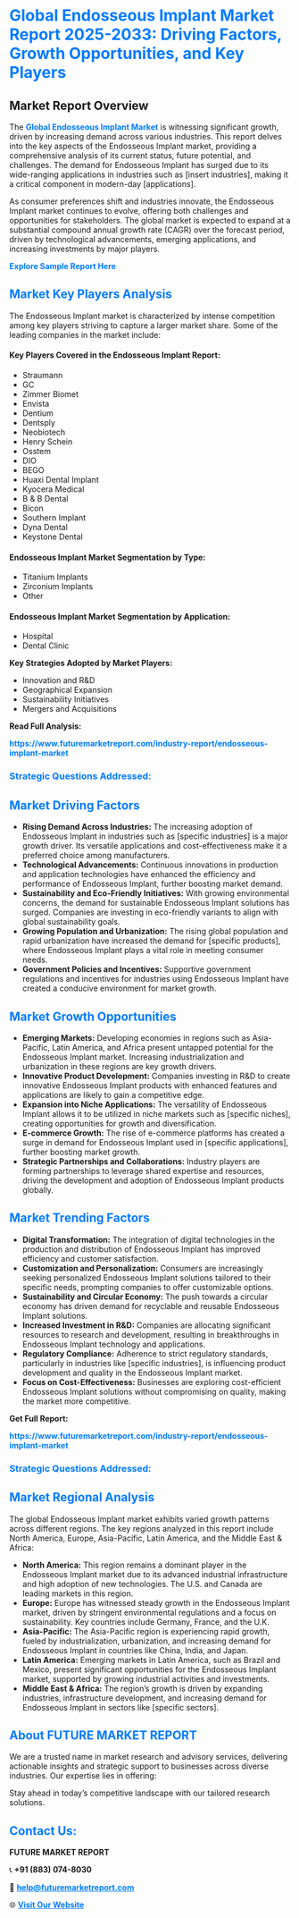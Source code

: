 <h1 style="color: #007BFF;">Global Endosseous Implant Market Report 2025-2033: Driving Factors, Growth Opportunities, and Key Players</h1>

<section id="overview">
<h2>Market Report Overview</h2>
<p>The <a href="https://www.futuremarketreport.com/industry-report/endosseous-implant-market" style="color: #007BFF; text-decoration: none;"><strong>Global Endosseous Implant Market</strong></a> is witnessing significant growth, driven by increasing demand across various industries. This report delves into the key aspects of the Endosseous Implant market, providing a comprehensive analysis of its current status, future potential, and challenges. The demand for Endosseous Implant has surged due to its wide-ranging applications in industries such as [insert industries], making it a critical component in modern-day [applications].</p>
<p>As consumer preferences shift and industries innovate, the Endosseous Implant market continues to evolve, offering both challenges and opportunities for stakeholders. The global market is expected to expand at a substantial compound annual growth rate (CAGR) over the forecast period, driven by technological advancements, emerging applications, and increasing investments by major players.</p>
</section>

<section id="overview">
<p><a href="https://www.futuremarketreport.com/request-sample/reportId=79587" style="color: #007BFF; text-decoration: none;"><strong>Explore Sample Report Here</strong></a></p>
</section>

<section id="key-players">
<h2 style="color: #007BFF;">Market Key Players Analysis</h2>
<p>The Endosseous Implant market is characterized by intense competition among key players striving to capture a larger market share. Some of the leading companies in the market include:</p>
<h4>Key Players Covered in the Endosseous Implant Report:</h4>
<ul><li>Straumann</li><li>GC</li><li>Zimmer Biomet</li><li>Envista</li><li>Dentium</li><li>Dentsply</li><li>Neobiotech</li><li>Henry Schein</li><li>Osstem</li><li>DIO</li><li>BEGO</li><li>Huaxi Dental Implant</li><li>Kyocera Medical</li><li>B &amp; B Dental</li><li>Bicon</li><li>Southern Implant</li><li>Dyna Dental</li><li>Keystone Dental</li></ul>
<h4>Endosseous Implant Market Segmentation by Type:</h4>
<ul><li>Titanium Implants</li><li>Zirconium Implants</li><li>Other</li></ul>

<h4>Endosseous Implant Market Segmentation by Application:</h4>
<ul><li>Hospital</li><li>Dental Clinic</li></ul>
<p><strong>Key Strategies Adopted by Market Players:</strong></p>
<ul>
<li>Innovation and R&D</li>
<li>Geographical Expansion</li>
<li>Sustainability Initiatives</li>
<li>Mergers and Acquisitions</li>
</ul>
</section>

<section>
<p><strong>Read Full Analysis: </strong></p><a href="https://www.futuremarketreport.com/industry-report/endosseous-implant-market" style="color: #007BFF; text-decoration: none;"><strong>https://www.futuremarketreport.com/industry-report/endosseous-implant-market</strong></a>
<h3 style="color: #007BFF;">Strategic Questions Addressed:</h3>
</section>

<section id="driving-factors">
<h2 style="color: #007BFF;">Market Driving Factors</h2>
<ul>
<li><strong>Rising Demand Across Industries:</strong> The increasing adoption of Endosseous Implant in industries such as [specific industries] is a major growth driver. Its versatile applications and cost-effectiveness make it a preferred choice among manufacturers.</li>
<li><strong>Technological Advancements:</strong> Continuous innovations in production and application technologies have enhanced the efficiency and performance of Endosseous Implant, further boosting market demand.</li>
<li><strong>Sustainability and Eco-Friendly Initiatives:</strong> With growing environmental concerns, the demand for sustainable Endosseous Implant solutions has surged. Companies are investing in eco-friendly variants to align with global sustainability goals.</li>
<li><strong>Growing Population and Urbanization:</strong> The rising global population and rapid urbanization have increased the demand for [specific products], where Endosseous Implant plays a vital role in meeting consumer needs.</li>
<li><strong>Government Policies and Incentives:</strong> Supportive government regulations and incentives for industries using Endosseous Implant have created a conducive environment for market growth.</li>
</ul>
</section>

<section id="growth-opportunities">
<h2 style="color: #007BFF;">Market Growth Opportunities</h2>
<ul>
<li><strong>Emerging Markets:</strong> Developing economies in regions such as Asia-Pacific, Latin America, and Africa present untapped potential for the Endosseous Implant market. Increasing industrialization and urbanization in these regions are key growth drivers.</li>
<li><strong>Innovative Product Development:</strong> Companies investing in R&D to create innovative Endosseous Implant products with enhanced features and applications are likely to gain a competitive edge.</li>
<li><strong>Expansion into Niche Applications:</strong> The versatility of Endosseous Implant allows it to be utilized in niche markets such as [specific niches], creating opportunities for growth and diversification.</li>
<li><strong>E-commerce Growth:</strong> The rise of e-commerce platforms has created a surge in demand for Endosseous Implant used in [specific applications], further boosting market growth.</li>
<li><strong>Strategic Partnerships and Collaborations:</strong> Industry players are forming partnerships to leverage shared expertise and resources, driving the development and adoption of Endosseous Implant products globally.</li>
</ul>
</section>

<section id="trending-factors">
<h2 style="color: #007BFF;">Market Trending Factors</h2>
<ul>
<li><strong>Digital Transformation:</strong> The integration of digital technologies in the production and distribution of Endosseous Implant has improved efficiency and customer satisfaction.</li>
<li><strong>Customization and Personalization:</strong> Consumers are increasingly seeking personalized Endosseous Implant solutions tailored to their specific needs, prompting companies to offer customizable options.</li>
<li><strong>Sustainability and Circular Economy:</strong> The push towards a circular economy has driven demand for recyclable and reusable Endosseous Implant solutions.</li>
<li><strong>Increased Investment in R&D:</strong> Companies are allocating significant resources to research and development, resulting in breakthroughs in Endosseous Implant technology and applications.</li>
<li><strong>Regulatory Compliance:</strong> Adherence to strict regulatory standards, particularly in industries like [specific industries], is influencing product development and quality in the Endosseous Implant market.</li>
<li><strong>Focus on Cost-Effectiveness:</strong> Businesses are exploring cost-efficient Endosseous Implant solutions without compromising on quality, making the market more competitive.</li>
</ul>
</section>

<section>
<p><strong>Get Full Report: </strong></p><a href="https://www.futuremarketreport.com/industry-report/endosseous-implant-market" style="color: #007BFF; text-decoration: none;"><strong>https://www.futuremarketreport.com/industry-report/endosseous-implant-market</strong></a>
<h3 style="color: #007BFF;">Strategic Questions Addressed:</h3>
</section>


<section id="regional-analysis">
<h2 style="color: #007BFF;">Market Regional Analysis</h2>
<p>The global Endosseous Implant market exhibits varied growth patterns across different regions. The key regions analyzed in this report include North America, Europe, Asia-Pacific, Latin America, and the Middle East & Africa:</p>
<ul>
<li><strong>North America:</strong> This region remains a dominant player in the Endosseous Implant market due to its advanced industrial infrastructure and high adoption of new technologies. The U.S. and Canada are leading markets in this region.</li>
<li><strong>Europe:</strong> Europe has witnessed steady growth in the Endosseous Implant market, driven by stringent environmental regulations and a focus on sustainability. Key countries include Germany, France, and the U.K.</li>
<li><strong>Asia-Pacific:</strong> The Asia-Pacific region is experiencing rapid growth, fueled by industrialization, urbanization, and increasing demand for Endosseous Implant in countries like China, India, and Japan.</li>
<li><strong>Latin America:</strong> Emerging markets in Latin America, such as Brazil and Mexico, present significant opportunities for the Endosseous Implant market, supported by growing industrial activities and investments.</li>
<li><strong>Middle East & Africa:</strong> The region’s growth is driven by expanding industries, infrastructure development, and increasing demand for Endosseous Implant in sectors like [specific sectors].</li>
</ul>
</section>

<footer>
<h2 style="color: #007BFF;">About FUTURE MARKET REPORT</h2>
<p>We are a trusted name in market research and advisory services, delivering actionable insights and strategic support to businesses across diverse industries. Our expertise lies in offering:</p>

<p>Stay ahead in today’s competitive landscape with our tailored research solutions.</p>

<h2 style="color: #007BFF;">Contact Us:</h2>
<p><strong>FUTURE MARKET REPORT</strong></p>
<p>📞 <strong>+91 (883) 074-8030</strong></p>
<p>📧 <strong><a href="mailto:help@futuremarketreport.com" style="color: #007BFF;">help@futuremarketreport.com</a></strong></p>
<p>🌐 <strong><a href="https://www.futuremarketreport.com/" style="color: #007BFF;">Visit Our Website</a></strong></p>
</footer>